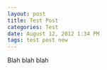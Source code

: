 ```yaml
---
layout: post
title: Test Post
categories: Test
date: August 12, 2012 1:34 PM
tags: test post new
---
```


Blah blah blah